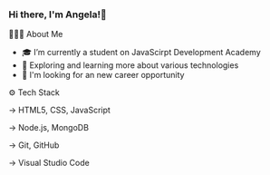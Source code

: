 ### Hi there, I'm Angela!👋


👩🏻‍💻 About Me

- 🎓   I’m currently a student on JavaScirpt Development Academy
- 🔭   Exploring and learning more about various technologies
- 🤔   I'm looking for an new career opportunity 


⚙️ Tech Stack 

→ HTML5, CSS, JavaScript

→ Node.js, MongoDB

→ Git, GitHub

→ Visual Studio Code
